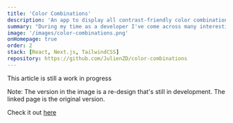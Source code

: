 ```yaml
---
title: 'Color Combinations'
description: 'An app to display all contrast-friendly color combinations of the given colors.'
summary: "During my time as a developer I've come across many interesting and nice looking colors. To keep track of these I keep them in a text file. I quickly realized however, that there wasn't an easy way to view the combinations of them. To solve this problem I created this application that displays all the contrast-friendly color combinations in a handy grid."
image: '/images/color-combinations.png'
onHomepage: true
order: 2
stack: [React, Next.js, TailwindCSS]
repository: https://github.com/JulienZD/color-combinations
---
```


This article is still a work in progress

Note: The version in the image is a re-design that's still in development. The linked page is the original version.

Check it out [here](https://colors.jzd.me/)
